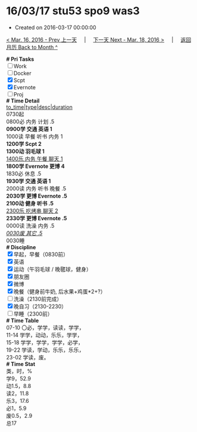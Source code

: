 # 16/03/17 stu53 spo9 was3

- Created on 2016-03-17 00:00:00

[< Mar. 16, 2016 - Prev 上一天](_archived/lifelogs/2016/03/d16.md) &nbsp; &nbsp; | &nbsp; &nbsp; [下一天 Next - Mar. 18, 2016 >](_archived/lifelogs/2016/03/d18.md) &nbsp; &nbsp; |  &nbsp; &nbsp; [返回月历 Back to Month ^](_archived/lifelogs/2016/03/index.md)
<br/><div><b># Pri Tasks</b></div><div><input type="checkbox"/>Work</div><div><input type="checkbox"/>Docker</div><div><input checked="true" type="checkbox"/>Scpt</div><div><input checked="true" type="checkbox"/>Evernote</div><div><input type="checkbox"/>Proj</div><div><b># Time Detail</b></div><div><u>to_time|type|desc|duration</u></div><div>0730起</div><div>0800必 内务 计划 .5</div><div><b>0900学 交通 英语 1</b></div><div>1000读 早餐 听书 内务 1</div><div><b>1200学 Scpt 2</b></div><div><b>1300动 羽毛球 1</b></div><div><u>1400乐 内务 午餐 聊天 1</u></div><div><b>1800学 Evernote 更博 4</b></div><div>1830必 休息 .5</div><div><b>1930学 交通 英语 1</b></div><div>2000读 内务 听书 晚餐 .5</div><div><b>2030学 更博 Evernote .5</b></div><div><b>2100动 健身 听书 .5</b></div><div><u>2300乐 吃烤串 聊天 2</u></div><div><b>2330学 更博 Evernote .5</b></div><div>0000读 洗澡 内务 .5</div><div><u><i>0030废 其它 .5</i></u></div><div>0030睡</div><div><b># Discipline</b></div><div><input checked="true" type="checkbox"/>早起，早餐（0830前）</div><div><input checked="true" type="checkbox"/>英语</div><div><input checked="true" type="checkbox"/>运动（午羽毛球 / 晚毽球，健身）</div><div><input checked="true" type="checkbox"/>朋友圈</div><div><input checked="true" type="checkbox"/>微博</div><div><input checked="true" type="checkbox"/>晚餐（健身前牛奶, 后水果+鸡蛋*2+?）</div><div><input type="checkbox"/>洗澡（2130前完成）</div><div><input checked="true" type="checkbox"/>晚自习（2130-2230）</div><div><input type="checkbox"/>早睡（2300前）</div><div><b># Time Table</b></div><div>07-10 〇必，学学，读读，学学，</div><div>11-14 学学，动动，乐乐，学学，</div><div>15-18 学学，学学，学学，必学，</div><div>19-22 学读，学动，乐乐，乐乐，</div><div>23-02 学读，废。</div><div><b># Time Stat</b></div><div>类，时，%</div><div>学9，52.9</div><div>动1.5，8.8</div><div>读2，11.8</div><div>乐3，17.6</div><div>必1，5.9</div><div>废0.5，2.9</div><div>总17</div>
